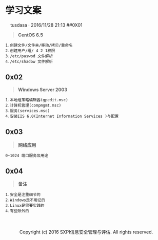 # 学习文案 
&nbsp;&nbsp;&nbsp;&nbsp;tusdasa · 2016/11/28 21:13
##0X01 


> **CentOS 6.5**

	1.创建文件/文件夹/移动/拷贝/重命名 
	2.创建用户/组/ 4 2 1权限
	3./etc/paswod 文件解析
	4./etc/shadow 文件解析

## 0x02
>**Windows Server 2003**

	1.本地组策略编辑器(gpedit.msc)
	2.计算机管理(compmgmt.msc)
	3.服务(services.msc)
	4.安装IIS 6.0(Internet Information Services )与配置

## 0x03
>**网络应用**

	0~1024 端口服务及用途

## 0x04
>**备注**
	
	1.安全是注重细节的
	2.Windows是不用记的
	3.Linux是需要实践的
	4.有些除外的


<br />

<br />

<center>Copyright (c) 2016 SXPI信息安全管理与评估. All rights reserved.</center>
